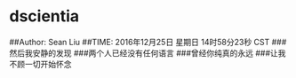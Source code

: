 # dscientia
##Author: Sean Liu
##TIME: 2016年12月25日 星期日 14时58分23秒 CST
###然后我安静的发现
###两个人已经没有任何语言
###曾经你纯真的永远
###让我不顾一切开始怀念
